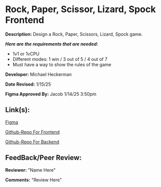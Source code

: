 # Rock, Paper, Scissor, Lizard, Spock Frontend

**Description:** Design a Rock, Paper, Scissors, Lizard, Spock game.

***Here are the requirements that are needed:***
- 1v1 or 1vCPU
- Different modes: 1 win / 3 out of 5 / 4 out of 7
- Must have a way to show the rules of the game


**Developer:** Michael Heckerman

**Date Revised:** 1/15/25

**Figma Approved By:** Jacob 1/14/25 3:50pm


## Link(s):

[Figma](https://www.figma.com/design/2xOvoB0F0DCTUDBSx30QfC/Rock%2CPaper%2CScissors%2CLizard%2CSpock?node-id=0-1&p=f&t=pJNk4w7yv4gCDthi-0)

[Github-Repo For Frontend]()

[Github-Repo For Backend](https://github.com/mkheck13/RPSLS)


## FeedBack/Peer Review: 

**Reviewer:** "Name Here" 

**Comments:** "Review Here" 